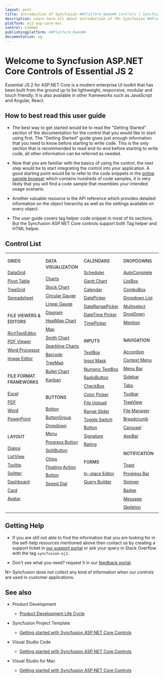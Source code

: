 ```yaml
---
layout: post
title: Introduction of Syncfusion ##Platform_Name## Controls | Syncfusion
description: Learn here all about introduction of 70+ Syncfusion ##Platform_Name## UI controls powered by Essential JS 2.
platform: ej2-asp-core-mvc
control: Common
publishingplatform: ##Platform_Name##
documentation: ug
---
```


# Welcome to Syncfusion ASP.NET Core Controls of Essential JS 2

Essential JS 2 for ASP.NET Core is a modern enterprise UI toolkit that has been built from the ground up to be lightweight, responsive, modular and touch friendly. It is also available in other frameworks such as JavaScript and Angular, React.

## How to best read this user guide

* The best way to get started would be to read the "Getting Started" section of the documentation for the control that you would like to start using first. The "Getting Started" guide gives just enough information that you need to know before starting to write code. This is the only section that is recommended to read end-to-end before starting to write code, all other information can be referred as needed.

* Now that you are familiar with the basics of using the control, the next step would be to start integrating the control into your application. A good starting point would be to refer to the code snippets in the [online sample browser](https://ej2.syncfusion.com/aspnetcore/grid/gridoverview#/fluent2) which contains hundreds of code samples, it is very likely that you will find a code sample that resembles your intended usage scenario.

* Another valuable resource is the API reference which provides detailed information on the object hierarchy as well as the settings available on every object.

* The user guide covers tag helper code snippet in most of its sections. But the Syncfusion ASP.NET Core controls support both Tag helper and HTML helper. 

## Control List

<style>
#table
{
border:0!important;
line-height: 160% !important;
}

tr
{
border:0 !important;
}

td
{
border:0!important;
vertical-align: top;
}

.control-anchor-link
{
font-size: 14px !important;
text-decoration: none!important;
text-align: left!important;
padding: 1px 0px;
}
.control-category-topics
{
font-size: 14px !important;
font-weight: 500!important;
border:0 !important;
line-height: 20px;
}
.control-category
{
font-size: 14px !important;
font-weight: 500!important;
border:0 !important;
text-align: left!important;
line-height: 20px;
padding-top: 20px;
}

</style>

<table id="table">
<tbody>
<colgroup>
<col style="width: 25%">
<col style="width: 25%">
<col style="width: 25%">
<col style="width: 25%">
</colgroup>
</tbody>
<tr>
    <td>
        <div><p class="control-category-topics">GRIDS</p></div>
        <div class="control-anchor-link"><a target="_self" href="https://ej2.syncfusion.com/aspnetcore/documentation/grid/getting-started-core">DataGrid</a></div>
        <div class="control-anchor-link"><a target="_self" href="https://ej2.syncfusion.com/aspnetcore/documentation/pivot-table/getting-started">Pivot Table</a></div>
        <div class="control-anchor-link"><a target="_self" href="https://ej2.syncfusion.com/aspnetcore/documentation/tree-grid/getting-started-core">TreeGrid</a></div>
        <div class="control-anchor-link"><a target="_self" href="https://ej2.syncfusion.com/aspnetcore/documentation/spreadsheet/getting-started-core">Spreadsheet</a></div>
        <div><p class="control-category">FILE VIEWERS & EDITORS</p></div>
        <div class="control-anchor-link"><a target="_self" href="https://ej2.syncfusion.com/aspnetcore/documentation/rich-text-editor/getting-started">RichTextEditor</a></div>
        <div class="control-anchor-link"><a target="_self" href="https://ej2.syncfusion.com/aspnetcore/documentation/pdfviewer/getting-started">PDF Viewer</a></div>
        <div class="control-anchor-link"><a target="_self" href="https://ej2.syncfusion.com/aspnetcore/documentation/document-editor/getting-started-core">Word Processor</a></div>
        <div class="control-anchor-link"><a target="_self" href="https://ej2.syncfusion.com/aspnetcore/documentation/image-editor/getting-started">Image Editor</a></div>
        <div><p class="control-category">FILE FORMAT FRAMEWORKS</p></div>
        <div class="control-anchor-link"><a target="_self" href="https://help.syncfusion.com/file-formats/xlsio/create-read-edit-excel-files-in-asp-net-core-c-sharp">Excel</a></div>
        <div class="control-anchor-link"><a target="_self" href="https://help.syncfusion.com/file-formats/pdf/create-pdf-file-in-asp-net-core">PDF</a></div>
        <div class="control-anchor-link"><a target="_self" href="https://help.syncfusion.com/file-formats/docio/create-word-document-in-asp-net-core">Word</a></div>
        <div class="control-anchor-link"><a target="_self" href="https://help.syncfusion.com/file-formats/presentation/create-read-edit-powerpoint-files-in-asp-net-core-c-sharp">PowerPoint</a></div>
        <div><p class="control-category">LAYOUT</p></div>
        <div class="control-anchor-link"><a target="_self" href="https://ej2.syncfusion.com/aspnetcore/documentation/dialog/getting-started">Dialog</a></div>
        <div class="control-anchor-link"><a target="_self" href="https://ej2.syncfusion.com/aspnetcore/documentation/listview/getting-started">ListView</a></div>
        <div class="control-anchor-link"><a target="_self" href="https://ej2.syncfusion.com/aspnetcore/documentation/tooltip/getting-started-asp-core">Tooltip</a></div>
        <div class="control-anchor-link"><a target="_self" href="https://ej2.syncfusion.com/aspnetcore/documentation/splitter/getting-started">Splitter</a></div>
        <div class="control-anchor-link"><a target="_self" href="https://ej2.syncfusion.com/aspnetcore/documentation/dashboard-layout/getting-started/">Dashboard</a></div>
        <div class="control-anchor-link"><a target="_self" href="https://ej2.syncfusion.com/aspnetcore/documentation/card/getting-started">Card</a></div>
        <div class="control-anchor-link"><a target="_self" href="https://ej2.syncfusion.com/aspnetcore/documentation/avatar/getting-started-asp-core">Avatar</a></div>
    </td>
    <td>
        <div><p class="control-category-topics">DATA VISUALIZATION</p></div>
        <div class="control-anchor-link"><a target="_self" href="https://ej2.syncfusion.com/aspnetcore/documentation/chart/getting-started">Charts</a></div>
        <div class="control-anchor-link"><a target="_self" href="https://ej2.syncfusion.com/aspnetcore/documentation/stock-chart/getting-started">Stock Chart</a></div>
        <div class="control-anchor-link"><a target="_self" href="https://ej2.syncfusion.com/aspnetcore/documentation/circular-gauge/getting-started">Circular Gauge</a></div>
        <div class="control-anchor-link"><a target="_self" href="https://ej2.syncfusion.com/aspnetcore/documentation/linear-gauge/getting-started">Linear Gauge</a></div>
        <div class="control-anchor-link"><a target="_self" href="https://ej2.syncfusion.com/aspnetcore/documentation/diagram/getting-started">Diagram</a></div>
        <div class="control-anchor-link"><a target="_self" href="https://ej2.syncfusion.com/aspnetcore/documentation/heatmap-chart/getting-started">HeatMap Chart</a></div>
        <div class="control-anchor-link"><a target="_self" href="https://ej2.syncfusion.com/aspnetcore/documentation/maps/getting-started">Map</a></div>
        <div class="control-anchor-link"><a target="_self" href="https://ej2.syncfusion.com/aspnetcore/documentation/smithchart/getting-started">Smith Chart</a></div>
        <div class="control-anchor-link"><a target="_self" href="https://ej2.syncfusion.com/aspnetcore/documentation/sparkline/getting-started">Sparkline Charts</a></div>
        <div class="control-anchor-link"><a target="_self" href="https://ej2.syncfusion.com/aspnetcore/documentation/barcode/getting-started">Barcode</a></div>
        <div class="control-anchor-link"><a target="_self" href="https://ej2.syncfusion.com/aspnetcore/documentation/treemap/getting-started">TreeMap</a></div>
        <div class="control-anchor-link"><a target="_self" href="https://ej2.syncfusion.com/aspnetcore/documentation/bullet-chart/getting-started">Bullet Chart</a></div>
        <div class="control-anchor-link"><a target="_self" href="https://ej2.syncfusion.com/aspnetcore/documentation/kanban/getting-started">Kanban</a></div>
        <div><p class="control-category">BUTTONS</p></div>
        <div class="control-anchor-link"><a target="_self" href="https://ej2.syncfusion.com/aspnetcore/documentation/button/getting-started">Button</a></div>
        <div class="control-anchor-link"><a target="_self" href="https://ej2.syncfusion.com/aspnetcore/documentation/button-group/getting-started">ButtonGroup</a></div>
        <div class="control-anchor-link"><a target="_self" href="https://ej2.syncfusion.com/aspnetcore/documentation/drop-down-button/getting-started">Dropdown Menu</a></div>
        <div class="control-anchor-link"><a target="_self" href="https://ej2.syncfusion.com/aspnetcore/documentation/progress-button/getting-started">Progress Button</a></div>
        <div class="control-anchor-link"><a target="_self" href="https://ej2.syncfusion.com/aspnetcore/documentation/split-button/getting-started">SplitButton</a></div>
        <div class="control-anchor-link"><a target="_self" href="https://ej2.syncfusion.com/aspnetcore/documentation/chips/getting-started">Chips</a></div>
        <div class="control-anchor-link"><a target="_self" href="https://ej2.syncfusion.com/aspnetcore/documentation/floating-action-button/getting-started">Floating Action Button</a></div>
        <div class="control-anchor-link"><a target="_self" href="https://ej2.syncfusion.com/aspnetcore/documentation/speeddial/getting-started">Speed Dial</a></div>
    </td>
    <td>
        <div><p class="control-category-topics">CALENDARS</p></div>
        <div class="control-anchor-link"><a target="_self" href="https://ej2.syncfusion.com/aspnetcore/documentation/schedule/getting-started">Scheduler</a></div>
        <div class="control-anchor-link"><a target="_self" href="https://ej2.syncfusion.com/aspnetcore/documentation/gantt/getting-started">Gantt Chart</a></div>
        <div class="control-anchor-link"><a target="_self" href="https://ej2.syncfusion.com/aspnetcore/documentation/calendar/getting-started">Calendar</a></div>
        <div class="control-anchor-link"><a target="_self" href="https://ej2.syncfusion.com/aspnetcore/documentation/datepicker/getting-started">DatePicker</a></div>
        <div class="control-anchor-link"><a target="_self" href="https://ej2.syncfusion.com/aspnetcore/documentation/daterangepicker/getting-started">DateRangePicker</a></div>
        <div class="control-anchor-link"><a target="_self" href="https://ej2.syncfusion.com/aspnetcore/documentation/datetimepicker/getting-started">DateTime Picker</a></div>
        <div class="control-anchor-link"><a target="_self" href="https://ej2.syncfusion.com/aspnetcore/documentation/timepicker/getting-started">TimePicker</a></div>
        <div><p class="control-category">INPUTS</p></div>
        <div class="control-anchor-link"><a target="_self" href="https://ej2.syncfusion.com/aspnetcore/documentation/textbox/getting-started">TextBox</a></div>
        <div class="control-anchor-link"><a target="_self" href="https://ej2.syncfusion.com/aspnetcore/documentation/maskedtextbox/getting-started/">Input Mask</a></div>
        <div class="control-anchor-link"><a target="_self" href="https://ej2.syncfusion.com/aspnetcore/documentation/numerictextbox/getting-started">Numeric TextBox</a></div>
        <div class="control-anchor-link"><a target="_self" href="https://ej2.syncfusion.com/aspnetcore/documentation/radio-button/getting-started">RadioButton</a></div>
        <div class="control-anchor-link"><a target="_self" href="https://ej2.syncfusion.com/aspnetcore/documentation/check-box/getting-started">CheckBox</a></div>
        <div class="control-anchor-link"><a target="_self" href="https://ej2.syncfusion.com/aspnetcore/documentation/color-picker/getting-started">Color Picker</a></div>
        <div class="control-anchor-link"><a target="_self" href="https://ej2.syncfusion.com/aspnetcore/documentation/uploader/getting-started">File Upload</a></div>
        <div class="control-anchor-link"><a target="_self" href="https://ej2.syncfusion.com/aspnetcore/documentation/range-slider/getting-started">Range Slider</a></div>
        <div class="control-anchor-link"><a target="_self" href="https://ej2.syncfusion.com/aspnetcore/documentation/switch/getting-started">Toggle Switch Button</a></div>
        <div class="control-anchor-link"><a target="_self" href="https://ej2.syncfusion.com/aspnetcore/documentation/signature/getting-started">Signature</a></div>
        <div class="control-anchor-link"><a target="_self" href="https://ej2.syncfusion.com/aspnetcore/documentation/rating/getting-started">Rating</a></div>
        <div><p class="control-category">FORMS</p></div>
        <div class="control-anchor-link"><a target="_self" href="https://ej2.syncfusion.com/aspnetcore/documentation/in-place-editor/getting-started">In-place Editor</a></div>
        <div class="control-anchor-link"><a target="_self" href="https://ej2.syncfusion.com/aspnetcore/documentation/query-builder/getting-started">Query Builder</a></div>
    </td>
    <td>
        <div><p class="control-category-topics">DROPDOWNS</p></div>
        <div class="control-anchor-link"><a target="_self" href="https://ej2.syncfusion.com/aspnetcore/documentation/auto-complete/getting-started">AutoComplete</a></div>
        <div class="control-anchor-link"><a target="_self" href="https://ej2.syncfusion.com/aspnetcore/documentation/list-box/getting-started-core">ListBox</a></div>
        <div class="control-anchor-link"><a target="_self" href="https://ej2.syncfusion.com/aspnetcore/documentation/combo-box/getting-started">ComboBox</a></div>
        <div class="control-anchor-link"><a target="_self" href="https://ej2.syncfusion.com/aspnetcore/documentation/drop-down-list/getting-started">Dropdown List</a></div>
        <div class="control-anchor-link"><a target="_self" href="https://ej2.syncfusion.com/aspnetcore/documentation/multi-select/getting-started">Multiselect DropDown</a></div>
        <div class="control-anchor-link"><a target="_self" href="https://ej2.syncfusion.com/aspnetcore/documentation/mention/getting-started">Mention</a></div>
        <div><p class="control-category">NAVIGATION</p></div>
        <div class="control-anchor-link"><a target="_self" href="https://ej2.syncfusion.com/aspnetcore/documentation/accordion/getting-started">Accordion</a></div>
        <div class="control-anchor-link"><a target="_self" href="https://ej2.syncfusion.com/aspnetcore/documentation/context-menu/getting-started">Context Menu</a></div>
        <div class="control-anchor-link"><a target="_self" href="https://ej2.syncfusion.com/aspnetcore/documentation/menu/getting-started">Menu Bar</a></div>
        <div class="control-anchor-link"><a target="_self" href="https://ej2.syncfusion.com/aspnetcore/documentation/sidebar/getting-started">Sidebar</a></div>
        <div class="control-anchor-link"><a target="_self" href="https://ej2.syncfusion.com/aspnetcore/documentation/tab/getting-started">Tabs</a></div>
        <div class="control-anchor-link"><a target="_self" href="https://ej2.syncfusion.com/aspnetcore/documentation/toolbar/getting-started">Toolbar</a></div>
        <div class="control-anchor-link"><a target="_self" href="https://ej2.syncfusion.com/aspnetcore/documentation/treeview/getting-started">TreeView</a></div>
        <div class="control-anchor-link"><a target="_self" href="https://ej2.syncfusion.com/aspnetcore/documentation/file-manager/getting-started">File Manager</a></div>
        <div class="control-anchor-link"><a target="_self" href="https://ej2.syncfusion.com/aspnetcore/documentation/breadcrumb/getting-started">Breadcrumb</a></div>
        <div class="control-anchor-link"><a target="_self" href="https://ej2.syncfusion.com/aspnetcore/documentation/carousel/getting-started">Carousel</a></div>
        <div class="control-anchor-link"><a target="_self" href="https://ej2.syncfusion.com/aspnetcore/documentation/appbar/getting-started">AppBar</a></div>
        <div><p class="control-category">NOTIFICATION</p></div>
        <div class="control-anchor-link"><a target="_self" href="https://ej2.syncfusion.com/aspnetcore/documentation/toast/getting-started">Toast</a></div>
        <div class="control-anchor-link"><a target="_self" href="https://ej2.syncfusion.com/aspnetcore/documentation/progress-bar/getting-started">Progress Bar</a></div>
        <div class="control-anchor-link"><a target="_self" href="https://ej2.syncfusion.com/aspnetcore/documentation/spinner/getting-started-asp-core">Spinner</a></div>
        <div class="control-anchor-link"><a target="_self" href="https://ej2.syncfusion.com/aspnetcore/documentation/badge/getting-started-asp-core">Badge</a></div>
        <div class="control-anchor-link"><a target="_self" href="https://ej2.syncfusion.com/aspnetcore/documentation/message/getting-started">Message</a></div>
        <div class="control-anchor-link"><a target="_self" href="https://ej2.syncfusion.com/aspnetcore/documentation/skeleton/getting-started">Skeleton</a></div>
    </td>
</tr>
</table>
<!-- markdownlint-enable MD033 MD018 -->

## Getting Help

* If you are still not able to find the information that you are looking for in the self-help resources mentioned above then contact us by creating a support ticket in [our support portal](https://www.syncfusion.com/support/directtrac/incidents/newincident) or ask your query in Stack Overflow with the tag `syncfusion-ej2`.

* Don't see what you need? request it in our [feedback portal](https://www.syncfusion.com/feedback/aspnet-core).

N> Syncfusion does not collect any kind of information when our controls are used in customer applications.

## See also

* Product Development

    * [Product Development Life Cycle](https://www.syncfusion.com/support/product-lifecycle/)

* Syncfusion Project Template

    * [Getting started with Syncfusion ASP.NET Core Controls](https://ej2.syncfusion.com/aspnetcore/documentation/getting-started/project-template)

* Visual Studio Code

    * [Getting started with Syncfusion ASP.NET Core Controls](https://ej2.syncfusion.com/aspnetcore/documentation/getting-started/vscode)

* Visual Studio for Mac

    * [Getting started with Syncfusion ASP.NET Core Controls](https://ej2.syncfusion.com/aspnetcore/documentation/getting-started/visual-studio-mac)
